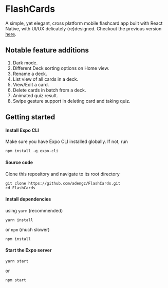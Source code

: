 # FlashCards
A simple, yet elegant, cross platform mobile flashcard app built with React Native, with UI/UX delicately (re)designed. Checkout the previous version [here](https://github.com/adengz/reactnd_flashcards). 

## Notable feature additions
1. Dark mode.
2. Different Deck sorting options on Home view.
3. Rename a deck.
4. List view of all cards in a deck.
5. View/Edit a card.
6. Delete cards in batch from a deck.
7. Animated quiz result.
8. Swipe gesture support in deleting card and taking quiz.

## Getting started
#### Install Expo CLI
Make sure you have Expo CLI installed globally. If not, run
```
npm install -g expo-cli
```

#### Source code
Clone this repository and navigate to its root directory
```
git clone https://github.com/adengz/FlashCards.git
cd FlashCards
```
#### Install dependencies
using `yarn` (recommended)
```
yarn install
```
or `npm` (much slower)
```
npm install
```
#### Start the Expo server
```
yarn start
```
or
```
npm start
```
